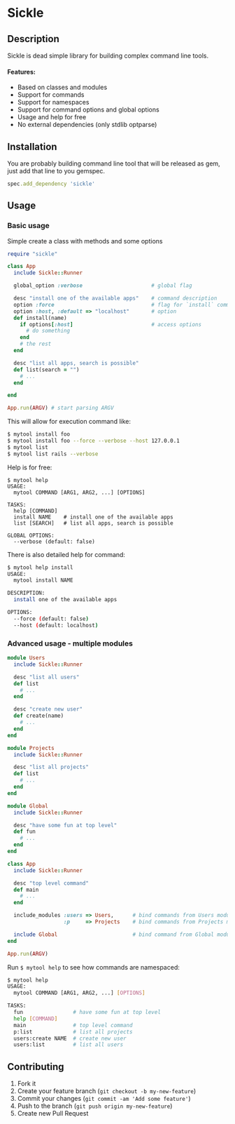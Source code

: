 # Sickle

## Description

Sickle is dead simple library for building complex command line tools.

#### Features:

* Based on classes and modules
* Support for commands
* Support for namespaces
* Support for command options and global options
* Usage and help for free
* No external dependencies (only stdlib optparse)


## Installation

You are probably building command line tool that will be released as gem, just add that line to you gemspec.

```ruby
spec.add_dependency 'sickle'
```

## Usage

### Basic usage

Simple create a class with methods and some options

```ruby
require "sickle"

class App
  include Sickle::Runner

  global_option :verbose                      # global flag

  desc "install one of the available apps"    # command description
  option :force                               # flag for `install` command
  option :host, :default => "localhost"       # option
  def install(name)
    if options[:host]                         # access options
      # do something
    end
    # the rest
  end

  desc "list all apps, search is possible"
  def list(search = "")
    # ...
  end

end

App.run(ARGV) # start parsing ARGV
```

This will allow for execution command like:

```bash
$ mytool install foo
$ mytool install foo --force --verbose --host 127.0.0.1
$ mytool list
$ mytool list rails --verbose
```

Help is for free:

```
$ mytool help
USAGE:
  mytool COMMAND [ARG1, ARG2, ...] [OPTIONS]

TASKS:
  help [COMMAND]  
  install NAME    # install one of the available apps
  list [SEARCH]   # list all apps, search is possible

GLOBAL OPTIONS:
  --verbose (default: false)
```

There is also detailed help for command:

```bash
$ mytool help install
USAGE:
  mytool install NAME

DESCRIPTION:
  install one of the available apps

OPTIONS:
  --force (default: false)
  --host (default: localhost)
```


### Advanced usage - multiple modules

```ruby
module Users
  include Sickle::Runner

  desc "list all users"
  def list
    # ...
  end

  desc "create new user"
  def create(name)
    # ...
  end
end

module Projects
  include Sickle::Runner

  desc "list all projects"
  def list
    # ...
  end
end

module Global
  include Sickle::Runner

  desc "have some fun at top level"
  def fun
    # ...
  end
end

class App
  include Sickle::Runner

  desc "top level command"
  def main
    # ...
  end

  include_modules :users => Users,      # bind commands from Users module under "users" namespace
                  :p     => Projects    # bind commands from Projects module under "p" namespace

  include Global                        # bind command from Global module at top level namespace
end

App.run(ARGV)

```

Run `$ mytool help` to see how commands are namespaced:

```bash
$ mytool help
USAGE:
  mytool COMMAND [ARG1, ARG2, ...] [OPTIONS]

TASKS:
  fun                # have some fun at top level
  help [COMMAND]     
  main               # top level command
  p:list             # list all projects
  users:create NAME  # create new user
  users:list         # list all users
```

## Contributing

1. Fork it
2. Create your feature branch (`git checkout -b my-new-feature`)
3. Commit your changes (`git commit -am 'Add some feature'`)
4. Push to the branch (`git push origin my-new-feature`)
5. Create new Pull Request
